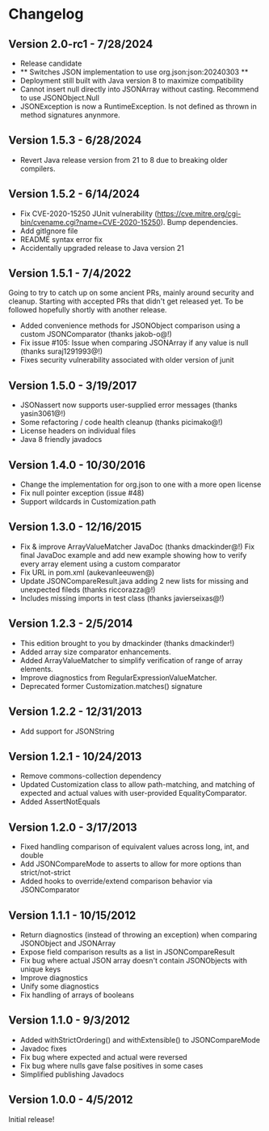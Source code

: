 Changelog
=========

Version 2.0-rc1 - 7/28/2024
-------------------
 - Release candidate
 - ** Switches JSON implementation to use org.json:json:20240303 **
 - Deployment still built with Java version 8 to maximize compatibility
 - Cannot insert null directly into JSONArray without casting. Recommend to use JSONObject.Null
 - JSONException is now a RuntimeException. Is not defined as thrown in method signatures anynmore.

Version 1.5.3 - 6/28/2024
-------------------------
 - Revert Java release version from 21 to 8 due to breaking older compilers.

Version 1.5.2 - 6/14/2024
-------------------------
 - Fix CVE-2020-15250 JUnit vulnerability (https://cve.mitre.org/cgi-bin/cvename.cgi?name=CVE-2020-15250). Bump 
   dependencies.
 - Add gitIgnore file
 - README syntax error fix
 - Accidentally upgraded release to Java version 21

Version 1.5.1 - 7/4/2022
------------------------
Going to try to catch up on some ancient PRs, mainly around security and cleanup. Starting with accepted PRs that
didn't get released yet. To be followed hopefully shortly with another release.
 - Added convenience methods for JSONObject comparison using a custom JSONComparator (thanks jakob-o@!)
 - Fix issue #105: Issue when comparing JSONArray if any value is null (thanks suraj1291993@!)
 - Fixes security vulnerability associated with older version of junit

Version 1.5.0 - 3/19/2017
-------------------------
 - JSONassert now supports user-supplied error messages (thanks yasin3061@!)
 - Some refactoring / code health cleanup (thanks picimako@!)
 - License headers on individual files
 - Java 8 friendly javadocs

Version 1.4.0 - 10/30/2016
--------------------------
 - Change the implementation for org.json to one with a more open license
 - Fix null pointer exception (issue #48)
 - Support wildcards in Customization.path

Version 1.3.0 - 12/16/2015
--------------------------
 - Fix & improve ArrayValueMatcher JavaDoc (thanks dmackinder@!)
     Fix final JavaDoc example and add new example showing how to verify
     every array element using a custom comparator
 - Fix URL in pom.xml (aukevanleeuwen@)
 - Update JSONCompareResult.java adding 2 new lists for missing and unexpected fileds (thanks riccorazza@!)
 - Includes missing imports in test class (thanks javierseixas@!)

Version 1.2.3 - 2/5/2014
------------------------
 - This edition brought to you by dmackinder (thanks dmackinder!)
 - Added array size comparator enhancements.
 - Added ArrayValueMatcher to simplify verification of range of array elements.
 - Improve diagnostics from RegularExpressionValueMatcher.
 - Deprecated former Customization.matches() signature

Version 1.2.2 - 12/31/2013
--------------------------
 - Add support for JSONString

Version 1.2.1 - 10/24/2013
--------------------------
 - Remove commons-collection dependency
 - Updated Customization class to allow path-matching, and matching of expected and actual values with user-provided
   EqualityComparator.
 - Added AssertNotEquals

Version 1.2.0 - 3/17/2013
-------------------------
 - Fixed handling comparison of equivalent values across long, int, and double
 - Add JSONCompareMode to asserts to allow for more options than strict/not-strict
 - Added hooks to override/extend comparison behavior via JSONComparator

Version 1.1.1 - 10/15/2012
--------------------------
 - Return diagnostics (instead of throwing an exception) when comparing JSONObject and JSONArray
 - Expose field comparison results as a list in JSONCompareResult
 - Fix bug where actual JSON array doesn't contain JSONObjects with unique keys
 - Improve diagnostics
 - Unify some diagnostics
 - Fix handling of arrays of booleans

Version 1.1.0 - 9/3/2012
------------------------
 - Added withStrictOrdering() and withExtensible() to JSONCompareMode
 - Javadoc fixes
 - Fix bug where expected and actual were reversed
 - Fix bug where nulls gave false positives in some cases
 - Simplified publishing Javadocs

Version 1.0.0 - 4/5/2012
------------------------
Initial release!

